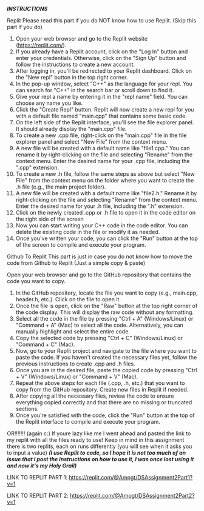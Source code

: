 *******INSTRUCTIONS*******

Replit
  Please read this part if you do NOT know how to use Replit. (Skip this part if you do)
  
  1. Open your web browser and go to the Replit website (https://replit.com/).
  2. If you already have a Replit account, click on the "Log In" button and enter your credentials. Otherwise, click on the "Sign Up" button and follow the instructions to create a new account.
  3. After logging in, you'll be redirected to your Replit dashboard. Click on the "New repl" button in the top right corner.
  4. In the pop-up window, select "C++" as the language for your repl. You can search for "C++" in the search bar or scroll down to find it.
  5. Give your repl a name by entering it in the "repl name" field. You can choose any name you like.
  6. Click the "Create Repl" button. Replit will now create a new repl for you with a default file named "main.cpp" that contains some basic code.
  7. On the left side of the Replit interface, you'll see the file explorer panel. It should already display the "main.cpp" file.
  8. To create a new .cpp file, right-click on the "main.cpp" file in the file explorer panel and select "New File" from the context menu.
  9. A new file will be created with a default name like "file1.cpp." You can rename it by right-clicking on the file and selecting "Rename" from the context menu. Enter the desired name for your .cpp file, including the   ".cpp" extension.
  10. To create a new .h file, follow the same steps as above but select "New File" from the context menu on the folder where you want to create the .h file (e.g., the main project folder).
  11. A new file will be created with a default name like "file2.h." Rename it by right-clicking on the file and selecting "Rename" from the context menu. Enter the desired name for your .h file, including the ".h" extension.
  12. Click on the newly created .cpp or .h file to open it in the code editor on the right side of the screen
  13. Now you can start writing your C++ code in the code editor. You can delete the existing code in the file or modify it as needed.
  14. Once you've written your code, you can click the "Run" button at the top of the screen to compile and execute your program.
 
Github To Replit 
  This part is just in case you do not know how to move the code from Github to Replit (Just a simple copy & paste)
  
  Open your web browser and go to the GitHub repository that contains the code you want to copy.
  
  1. In the GitHub repository, locate the file you want to copy (e.g., main.cpp, header.h, etc.). Click on the file to open it.
  2. Once the file is open, click on the "Raw" button at the top right corner of the code display. This will display the raw code without any formatting.
  3. Select all the code in the file by pressing "Ctrl + A" (Windows/Linux) or "Command + A" (Mac) to select all the code. Alternatively, you can manually highlight and select the entire code.
  4. Copy the selected code by pressing "Ctrl + C" (Windows/Linux) or "Command + C" (Mac).
  5. Now, go to your Replit project and navigate to the file where you want to paste the code. If you haven't created the necessary files yet, follow the previous instructions to create .cpp and .h files.
  6. Once you are in the desired file, paste the copied code by pressing "Ctrl + V" (Windows/Linux) or "Command + V" (Mac).
  7. Repeat the above steps for each file (.cpp, .h, etc.) that you want to copy from the GitHub repository. Create new files in Replit if needed.
  8. After copying all the necessary files, review the code to ensure everything copied correctly and that there are no missing or truncated sections.
  9. Once you're satisfied with the code, click the "Run" button at the top of the Replit interface to compile and execute your program.

OR!!!!!!! (again c:)
  If youre lazy like me I went ahead and pasted the link to my replit with all the files ready to use! Keep in mind in this assignment there is two replits, each on runs differently (you will see when it asks you to input a value)
  ***(I use Replit to code, so I hope it is not too much of an issue that I post the instructions on how to use it, I was once lost using it and now it's my Holy Grail)***

LINK TO REPLIT PART 1: https://replit.com/@Ampgt/DSAssignment2Part1?v=1

LINK TO REPLIT PART 2: https://replit.com/@Ampgt/DSAssignment2Part2?v=1
